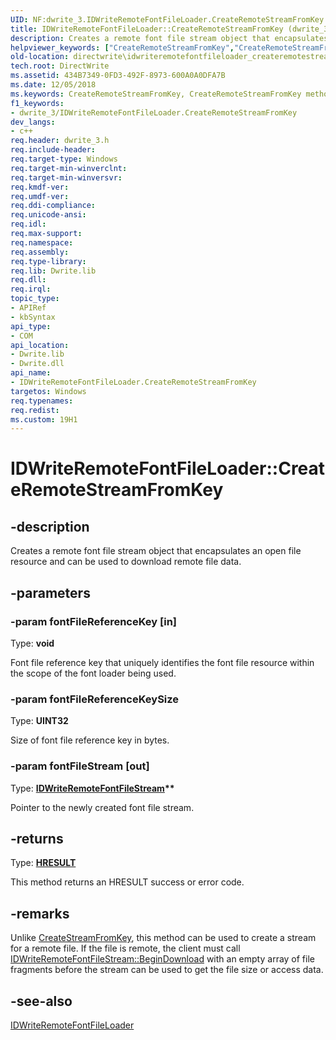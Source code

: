 ```yaml
---
UID: NF:dwrite_3.IDWriteRemoteFontFileLoader.CreateRemoteStreamFromKey
title: IDWriteRemoteFontFileLoader::CreateRemoteStreamFromKey (dwrite_3.h)
description: Creates a remote font file stream object that encapsulates an open file resource and can be used to download remote file data.
helpviewer_keywords: ["CreateRemoteStreamFromKey","CreateRemoteStreamFromKey method [Direct Write]","CreateRemoteStreamFromKey method [Direct Write]","IDWriteRemoteFontFileLoader interface","IDWriteRemoteFontFileLoader interface [Direct Write]","CreateRemoteStreamFromKey method","IDWriteRemoteFontFileLoader.CreateRemoteStreamFromKey","IDWriteRemoteFontFileLoader::CreateRemoteStreamFromKey","directwrite.idwriteremotefontfileloader_createremotestreamfromkey","dwrite_3/IDWriteRemoteFontFileLoader::CreateRemoteStreamFromKey"]
old-location: directwrite\idwriteremotefontfileloader_createremotestreamfromkey.htm
tech.root: DirectWrite
ms.assetid: 434B7349-0FD3-492F-8973-600A0A0DFA7B
ms.date: 12/05/2018
ms.keywords: CreateRemoteStreamFromKey, CreateRemoteStreamFromKey method [Direct Write], CreateRemoteStreamFromKey method [Direct Write],IDWriteRemoteFontFileLoader interface, IDWriteRemoteFontFileLoader interface [Direct Write],CreateRemoteStreamFromKey method, IDWriteRemoteFontFileLoader.CreateRemoteStreamFromKey, IDWriteRemoteFontFileLoader::CreateRemoteStreamFromKey, directwrite.idwriteremotefontfileloader_createremotestreamfromkey, dwrite_3/IDWriteRemoteFontFileLoader::CreateRemoteStreamFromKey
f1_keywords:
- dwrite_3/IDWriteRemoteFontFileLoader.CreateRemoteStreamFromKey
dev_langs:
- c++
req.header: dwrite_3.h
req.include-header: 
req.target-type: Windows
req.target-min-winverclnt: 
req.target-min-winversvr: 
req.kmdf-ver: 
req.umdf-ver: 
req.ddi-compliance: 
req.unicode-ansi: 
req.idl: 
req.max-support: 
req.namespace: 
req.assembly: 
req.type-library: 
req.lib: Dwrite.lib
req.dll: 
req.irql: 
topic_type:
- APIRef
- kbSyntax
api_type:
- COM
api_location:
- Dwrite.lib
- Dwrite.dll
api_name:
- IDWriteRemoteFontFileLoader.CreateRemoteStreamFromKey
targetos: Windows
req.typenames: 
req.redist: 
ms.custom: 19H1
---
```


# IDWriteRemoteFontFileLoader::CreateRemoteStreamFromKey


## -description


Creates a remote font file stream object that encapsulates an open file resource and can be used to download remote file data.


## -parameters




### -param fontFileReferenceKey [in]

Type: <b>void</b>

Font file reference key that uniquely identifies the font file resource within the scope of the font loader being used.


### -param fontFileReferenceKeySize

Type: <b>UINT32</b>

Size of font file reference key in bytes.


### -param fontFileStream [out]

Type: <b><a href="/windows/win32/api/dwrite_3/nn-dwrite_3-idwriteremotefontfilestream">IDWriteRemoteFontFileStream</a>**</b>

Pointer to the newly created font file stream.


## -returns



Type: <b><a href="/windows/win32/com/structure-of-com-error-codes">HRESULT</a></b>

This method returns an HRESULT success or error code.




## -remarks



Unlike <a href="/windows/win32/api/dwrite/nf-dwrite-idwritefontfileloader-createstreamfromkey">CreateStreamFromKey</a>, this method can be used to create a stream for a remote file. 
        If the file is remote, the client must call <a href="/windows/win32/api/dwrite_3/nf-dwrite_3-idwriteremotefontfilestream-begindownload">IDWriteRemoteFontFileStream::BeginDownload</a> with an empty array 
        of file fragments before the stream can be used to get the file size or access data.




## -see-also




<a href="/windows/win32/api/dwrite_3/nn-dwrite_3-idwriteremotefontfileloader">IDWriteRemoteFontFileLoader</a>
 

 

